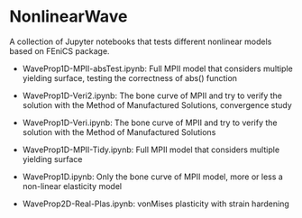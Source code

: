# NonlinearWave
A collection of Jupyter notebooks that tests different nonlinear models based on FEniCS package.

- WaveProp1D-MPII-absTest.ipynb: Full MPII model that considers multiple yielding surface, testing the correctness of abs() function

- WaveProp1D-Veri2.ipynb: The bone curve of MPII and try to verify the solution with the Method of Manufactured Solutions, convergence study

- WaveProp1D-Veri.ipynb: The bone curve of MPII and try to verify the solution with the Method of Manufactured Solutions

- WaveProp1D-MPII-Tidy.ipynb: Full MPII model that considers multiple yielding surface

- WaveProp1D.ipynb: Only the bone curve of MPII model, more or less a non-linear elasticity model

- WaveProp2D-Real-Plas.ipynb: vonMises plasticity with strain hardening
